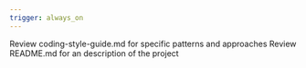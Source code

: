 ```yaml
---
trigger: always_on
---
```


Review coding-style-guide.md for specific patterns and approaches
Review README.md for an description of the project